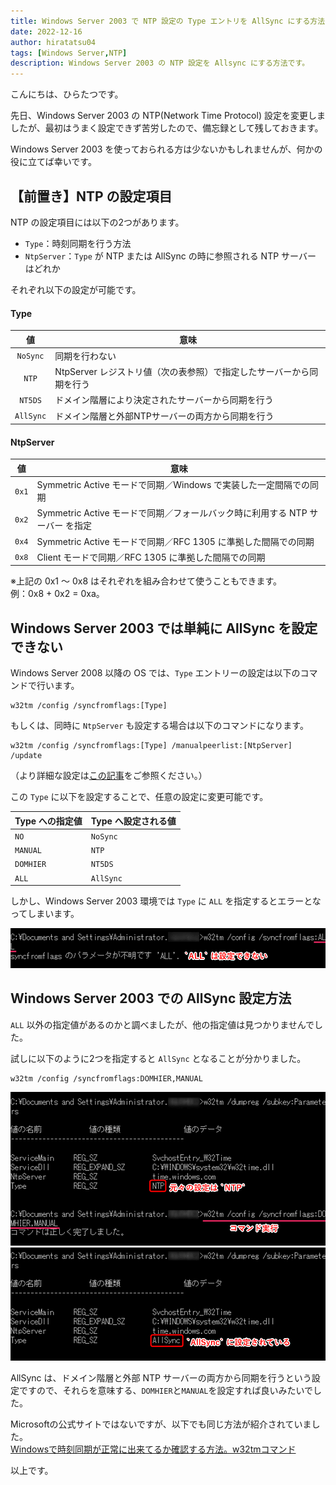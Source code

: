 ```yaml
---
title: Windows Server 2003 で NTP 設定の Type エントリを AllSync にする方法
date: 2022-12-16
author: hiratatsu04
tags: [Windows Server,NTP]
description: Windows Server 2003 の NTP 設定を Allsync にする方法です。
---
```


こんにちは、ひらたつです。

先日、Windows Server 2003 の NTP(Network Time Protocol) 設定を変更しましたが、最初はうまく設定できず苦労したので、備忘録として残しておきます。

Windows Server 2003 を使っておられる方は少ないかもしれませんが、何かの役に立てば幸いです。

## 【前置き】NTP の設定項目
NTP の設定項目には以下の2つがあります。
- `Type`：時刻同期を行う方法
- `NtpServer`：`Type` が NTP または AllSync の時に参照される NTP サーバー はどれか

それぞれ以下の設定が可能です。

#### Type

| 値 | 意味 |
| :---: | -- |
| `NoSync` | 同期を行わない |
| `NTP` | NtpServer レジストリ値（次の表参照）で指定したサーバーから同期を行う |
| `NT5DS` | ドメイン階層により決定されたサーバーから同期を行う |
| `AllSync` | ドメイン階層と外部NTPサーバーの両方から同期を行う |

#### NtpServer

| 値 | 意味 |
| :---: | -- |
| `0x1` | Symmetric Active モードで同期／Windows で実装した一定間隔での同期 |
| `0x2` | Symmetric Active モードで同期／フォールバック時に利用する NTP サーバー を指定 |
| `0x4` | Symmetric Active モードで同期／RFC 1305 に準拠した間隔での同期 |
| `0x8` | Client モードで同期／RFC 1305 に準拠した間隔での同期 |

※上記の 0x1 ～ 0x8 はそれぞれを組み合わせて使うこともできます。  
例：0x8 + 0x2 = 0xa。

## Windows Server 2003 では単純に AllSync を設定できない

Windows Server 2008 以降の OS では、`Type` エントリーの設定は以下のコマンドで行います。  
```
w32tm /config /syncfromflags:[Type]
```
もしくは、同時に `NtpServer` も設定する場合は以下のコマンドになります。  
```
w32tm /config /syncfromflags:[Type] /manualpeerlist:[NtpServer] /update
```

（より詳細な設定は[この記事](https://mseeeen.msen.jp/set-ntp-server-with-command-in-windows-server/)をご参照ください。）

この `Type` に以下を設定することで、任意の設定に変更可能です。

| Type への指定値 | Type へ設定される値 |
| -- | -- |
| `NO` | `NoSync` |
| `MANUAL` | `NTP` |
| `DOMHIER` | `NT5DS` |
| `ALL` | `AllSync` |

しかし、Windows Server 2003 環境では `Type` に `ALL` を指定するとエラーとなってしまいます。

![指定値 ALL はエラー](images/ALLerror.png)

## Windows Server 2003 での AllSync 設定方法

`ALL` 以外の指定値があるのかと調べましたが、他の指定値は見つかりませんでした。

試しに以下のように2つを指定すると `AllSync` となることが分かりました。 
```
w32tm /config /syncfromflags:DOMHIER,MANUAL
```
![AllSync に設定](images/settingAllSync_1.png)
![AllSync になっているか確認](images/settingAllSync_2.png)

AllSync は、ドメイン階層と外部 NTP サーバーの両方から同期を行うという設定ですので、それらを意味する、`DOMHIER`と`MANUAL`を設定すれば良いみたいでした。

Microsoftの公式サイトではないですが、以下でも同じ方法が紹介されていました。  
[Windowsで時刻同期が正常に出来てるか確認する方法。w32tmコマンド](https://blog.putise.com/windows%E3%81%A7%E6%99%82%E5%88%BB%E5%90%8C%E6%9C%9F%E3%81%8C%E6%AD%A3%E5%B8%B8%E3%81%AB%E5%87%BA%E6%9D%A5%E3%81%A6%E3%82%8B%E3%81%8B%E7%A2%BA%E8%AA%8D%E3%81%99%E3%82%8B%E6%96%B9%E6%B3%95%E3%80%82w32t/)

以上です。
